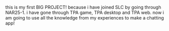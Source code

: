 this is my first BIG PROJECT!
because i have joined SLC by going through NAR25-1.
i have gone through TPA game, TPA desktop and TPA web.
now i am going to use all the knowledge from my experiences to make a chatting app!


